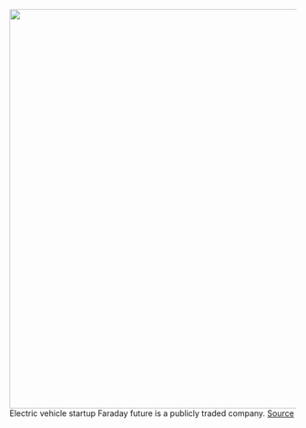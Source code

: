 <img src='https://cdn.vox-cdn.com/thumbor/AxM4yfNARDHVJEncc2MIzzdywL4=/0x0:4096x2731/1200x800/filters:focal(1721x1039:2375x1693)/cdn.vox-cdn.com/uploads/chorus_image/image/69617502/E66OtTIWYAAXyHC.0.jpg' width='700px' /><br/>
Electric vehicle startup Faraday future is a publicly traded company.
<a href='https://www.theverge.com/2021/7/22/22587530/faraday-future-nasdaq-ffie-spac-ipo-investors-funding'> Source <a/>